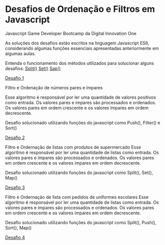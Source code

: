 # Desafios de Ordenação e Filtros em Javascript

Javascript Game Developer Bootcamp da Digital Innovation One

As soluções dos desafios estão escritos na linguagem Javascript ES6, considerando algumas funções essenciais apresentadas anteriormente em algumas aulas.

Entenda o funcionamento dos métodos utilizados para solucionar alguns desafios:
[Split()](https://developer.mozilla.org/pt-BR/docs/Web/JavaScript/Reference/Global_Objects/String/split)
[Set()](https://developer.mozilla.org/pt-BR/docs/Web/JavaScript/Reference/Global_Objects/Set)
[Sap()](https://developer.mozilla.org/pt-BR/docs/Web/JavaScript/Reference/Global_Objects/Map)

[Desafio 1](1-NumerosOrdenacao.js)

Filtro e Ordenação de números pares e ímpares

Esse algoritmo é responsável por ler uma quantidade de valores positivos como entrada. Os valores pares e ímpares são processados e ordenados. Os valores pares em ordem crescente e os valores ímpares em ordem decrescente.

Desafio solucionado utilizando funções do javascript como Push(), Filter() e Sort()

[Desafio 2](2-ListasOrdenadas.js)

Filtro e Ordernação de listas com produtos de supermercado
Esse algoritmo é responsável por ler uma quantidade de listas como entrada. Os valores pares e ímpares são processados e ordenados. Os valores pares em ordem crescente e os valores ímpares em ordem decrescente.

Desafio solucionado utilizando funções do javascript como Split(), Set(), Map()

[Desafio 3](3-UniformesOrdenados.js)

Filtro e Ordernação de lista com pedidos de uniformes escolares
Esse algoritmo é responsável por ler uma quantidade de listas como entrada. Os valores pares e ímpares são processados e ordenados. Os valores pares em ordem crescente e os valores ímpares em ordem decrescente.

Desafio solucionado utilizando funções do javascript como Split(), Push(), Sort(), Map()

[Desafio 4]()
